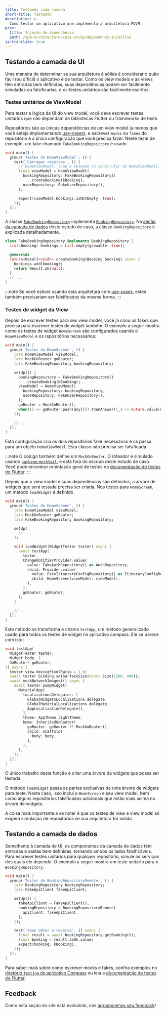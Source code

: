```yaml
---
title: Testando cada camada
short-title: Testando
description: >-
  Como testar um aplicativo que implementa a arquitetura MVVM.
prev:
  title: Injeção de dependência
  path: /app-architecture/case-study/dependency-injection
ia-translate: true
---
```


## Testando a camada de UI

Uma maneira de determinar se sua arquitetura é sólida é
considerar o quão fácil (ou difícil) o aplicativo é de testar.
Como os view models e as views têm entradas bem definidas,
suas dependências podem ser facilmente simuladas ou falsificadas,
e os testes unitários são facilmente escritos.

### Testes unitários de ViewModel

Para testar a lógica da UI do view model, você deve escrever testes unitários que
não dependam de bibliotecas Flutter ou frameworks de teste.

Repositórios são as únicas dependências de um view model
(a menos que você esteja implementando [use-cases][]),
e escrever `mocks` ou `fakes` do repositório é
a única configuração que você precisa fazer.
Neste teste de exemplo, um fake chamado `FakeBookingRepository` é usado.

```dart title=home_screen_test.dart
void main() {
  group('Testes do HomeViewModel', () {
    test('Carregar reservas', () {
      // HomeViewModel._load é chamado no construtor de HomeViewModel.
      final viewModel = HomeViewModel(
        bookingRepository: FakeBookingRepository()
          ..createBooking(kBooking),
        userRepository: FakeUserRepository(),
      );

      expect(viewModel.bookings.isNotEmpty, true);
    });
  });
}
```

A classe [`FakeBookingRepository`][] implementa [`BookingRepository`][].
Na [seção da camada de dados][] deste estudo de caso,
a classe `BookingRepository` é explicada detalhadamente.

```dart title=fake_booking_repository.dart
class FakeBookingRepository implements BookingRepository {
  List<Booking> bookings = List.empty(growable: true);

  @override
  Future<Result<void>> createBooking(Booking booking) async {
    bookings.add(booking);
    return Result.ok(null);
  }
  // ...
}
```

:::note
Se você estiver usando esta arquitetura com [use-cases][], estes também
precisariam ser falsificados da mesma forma.
:::

### Testes de widget da View

Depois de escrever testes para seu view model,
você já criou os fakes que precisa para escrever testes de widget também.
O exemplo a seguir mostra como os testes de widget `HomeScreen`
são configurados usando o `HomeViewModel` e os repositórios necessários:

```dart title=home_screen_test.dart
void main() {
  group('Testes do HomeScreen', () {
    late HomeViewModel viewModel;
    late MockGoRouter goRouter;
    late FakeBookingRepository bookingRepository;

    setUp(() {
      bookingRepository = FakeBookingRepository()
        ..createBooking(kBooking);
      viewModel = HomeViewModel(
        bookingRepository: bookingRepository,
        userRepository: FakeUserRepository(),
      );
      goRouter = MockGoRouter();
      when(() => goRouter.push(any())).thenAnswer((_) => Future.value(null));
    });

    // ...
  });
}
```

Esta configuração cria os dois repositórios fake necessários
e os passa para um objeto `HomeViewModel`.
Esta classe não precisa ser falsificada.

:::note
O código também define um `MockGoRouter`.
O roteador é simulado usando [`package:mocktail`][],
e está fora do escopo deste estudo de caso.
Você pode encontrar orientação geral de testes na [documentação de testes do Flutter][].
:::

Depois que o view model e suas dependências são definidos,
a árvore de widgets que será testada precisa ser criada.
Nos testes para `HomeScreen`, um método `loadWidget` é definido.

```dart title=home_screen_test.dart highlightLines=11-23
void main() {
  group('Testes do HomeScreen', () {
    late HomeViewModel viewModel;
    late MockGoRouter goRouter;
    late FakeBookingRepository bookingRepository;

    setUp(
      // ...
    );

    void loadWidget(WidgetTester tester) async {
      await testApp(
        tester,
        ChangeNotifierProvider.value(
          value: FakeAuthRepository() as AuthRepository,
          child: Provider.value(
            value: FakeItineraryConfigRepository() as ItineraryConfigRepository,
            child: HomeScreen(viewModel: viewModel),
          ),
        ),
        goRouter: goRouter,
      );
    }

    // ...
  });
}
```

Este método se transforma e chama `testApp`,
um método generalizado usado para todos os testes de widget no aplicativo compass.
Ele se parece com isto:

```dart title=testing/app.dart
void testApp(
  WidgetTester tester,
  Widget body, {
  GoRouter? goRouter,
}) async {
  tester.view.devicePixelRatio = 1.0;
  await tester.binding.setSurfaceSize(const Size(1200, 800));
  await mockNetworkImages(() async {
    await tester.pumpWidget(
      MaterialApp(
        localizationsDelegates: [
          GlobalWidgetsLocalizations.delegate,
          GlobalMaterialLocalizations.delegate,
          AppLocalizationDelegate(),
        ],
        theme: AppTheme.lightTheme,
        home: InheritedGoRouter(
          goRouter: goRouter ?? MockGoRouter(),
          child: Scaffold(
            body: body,
          ),
        ),
      ),
    );
  });
}
```

O único trabalho desta função é criar uma árvore de widgets que possa ser testada.

O método `loadWidget` passa as partes exclusivas de uma árvore de widgets para teste.
Neste caso, isso inclui o `HomeScreen` e seu view model,
bem como alguns repositórios falsificados adicionais que
estão mais acima na árvore de widgets.

A coisa mais importante a se notar é que os testes de view e view model
só exigem simulação de repositórios se sua arquitetura for sólida.

## Testando a camada de dados

Semelhante à camada de UI, os componentes da camada de dados têm
entradas e saídas bem definidas, tornando ambos os lados falsificáveis.
Para escrever testes unitários para qualquer repositório,
simule os serviços dos quais ele depende.
O exemplo a seguir mostra um teste unitário para o `BookingRepository`.

```dart title=booking_repository_remote_test.dart
void main() {
  group('Testes do BookingRepositoryRemote', () {
    late BookingRepository bookingRepository;
    late FakeApiClient fakeApiClient;

    setUp(() {
      fakeApiClient = FakeApiClient();
      bookingRepository = BookingRepositoryRemote(
        apiClient: fakeApiClient,
      );
    });

    test('deve obter a reserva', () async {
      final result = await bookingRepository.getBooking(0);
      final booking = result.asOk.value;
      expect(booking, kBooking);
    });
  });
}
```

Para saber mais sobre como escrever mocks e fakes,
confira exemplos no [diretório `testing` do aplicativo Compass][] ou
leia a [documentação de testes do Flutter][].

[use-cases]: /app-architecture/guide#opcional-camada-de-domínio
[`FakeBookingRepository`]: https://github.com/flutter/samples/blob/main/compass_app/app/testing/fakes/repositories/fake_booking_repository.dart
[`BookingRepository`]: https://github.com/flutter/samples/tree/main/compass_app/app/lib/data/repositories/booking
[seção da camada de dados]: /app-architecture/case-study/data-layer
[`package:mocktail`]: {{site.pub-pkg}}/mocktail
[documentação de testes do Flutter]: /testing/overview
[diretório `testing` do aplicativo Compass]: https://github.com/flutter/samples/tree/main/compass_app/app/testing

## Feedback

Como esta seção do site está evoluindo,
nós [agradecemos seu feedback][]!

[agradecemos seu feedback]: https://google.qualtrics.com/jfe/form/SV_4T0XuR9Ts29acw6?page="case-study/testing"
